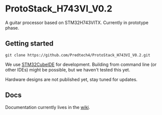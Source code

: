 # ProtoStack_H743VI_V0.2

A guitar processor based on STM32H743VITX. Currently in prototype phase.


## Getting started

```
git clone https://github.com/Predtech4/ProtoStack_H743VI_V0.2.git
```

We use [STM32CubeIDE][] for development. Building from command line (or other
IDEs) might be possible, but we haven't tested this yet.

[STM32CubeIDE]: https://www.st.com/en/development-tools/stm32cubeide.html

Hardware designs are not published yet, stay tuned for updates.


## Docs

Documentation currently lives in the
[wiki](https://github.com/Predtech4/ProtoStack_H743VI_V0.2/wiki).
